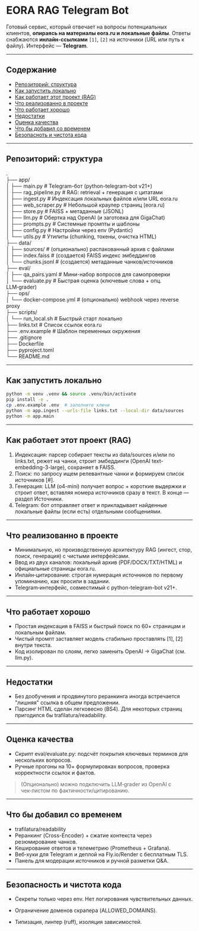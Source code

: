 # EORA RAG Telegram Bot

Готовый сервис, который отвечает на вопросы потенциальных клиентов, **опираясь на материалы eora.ru и локальные файлы**. Ответы снабжаются **инлайн‑ссылками** `[1]`, `[2]` на источники (URL или путь к файлу). 
Интерфейс — **Telegram**.

---

## Содержание

- [Репозиторий: структура](#репозиторий-структура)
- [Как запустить локально](#как-запустить-локально)
- [Как работает этот проект (RAG)](#как-работает-этот-проект-rag)
- [Что реализованно в проекте](#что-реализованно-в-проекте)
- [Что работает хорошо](#что-работает-хорошо)
- [Недостатки](#недостатки)
- [Оценка качества](#оценка-качества)
- [Что бы добавил со временем](#что-бы-добавил-со-временем)
- [Безопасноть и чистота кода](#безопасность-и-чистота-кода)

---

## Репозиторий: структура

.   
├── app/   
│   ├── main.py                 # Telegram-бот (python-telegram-bot v21+)   
│   ├── rag_pipeline.py         # RAG: retrieval + генерация с цитатами   
│   ├── ingest.py               # Индексация локальных файлов и/или URL eora.ru   
│   ├── web_scraper.py          # Небольшой краулер страниц (eora.ru)   
│   ├── store.py                # FAISS + метаданные (JSONL)   
│   ├── llm.py                  # Обертка над OpenAI (и заготовка для GigaChat)   
│   ├── prompts.py              # Системные промпты и шаблоны   
│   ├── config.py               # Настройки через env (Pydantic)   
│   └── utils.py                # Утилиты (chunking, токены, очистка HTML)   
├── data/   
│   ├── sources/                # (опционально) распакованный архив с файлами   
│   ├── index.faiss             # (создается) FAISS индекс эмбеддингов   
│   └── chunks.jsonl            # (создается) метаданные чанков/источников   
├── eval/   
│   ├── qa_pairs.yaml           # Мини-набор вопросов для самопроверки   
│   └── evaluate.py             # Быстрая оценка (ключевые слова + опц. LLM‑grader)   
├── ops/   
│   └── docker-compose.yml      # (опционально) webhook через reverse proxy   
├── scripts/   
│   └── run_local.sh            # Быстрый старт локально   
├── links.txt                   # Список ссылок eora.ru   
├── .env.example                # Шаблон переменных окружения   
├── .gitignore   
├── Dockerfile   
├── pyproject.toml   
└── README.md   

---

## Как запустить локально

```bash
python -m venv .venv && source .venv/bin/activate
pip install -e .
cp .env.example .env  # заполните ключи
python -m app.ingest --urls-file links.txt --local-dir data/sources
python -m app.main
```

---

## Как работает этот проект (RAG)
1. Индексация: парсер собирает тексты из data/sources и/или по links.txt, режет на чанки, строит эмбеддинги (OpenAI text-embedding-3-large), сохраняет в FAISS.
2. Поиск: по запросу ищем релевантные чанки и формируем список источников [#].
3. Генерация: LLM (o4-mini) получает вопрос + короткие выдержки и строит ответ, вставляя номера источников сразу в текст. В конце — раздел Источники.
4. Telegram: бот отправляет ответ и прикладывает найденные локальные файлы (если есть) отдельными сообщениями.

---

## Что реализованно в проекте
- Минимальную, но производственную архитектуру RAG (ингест, стор, поиск, генерация) с чистыми интерфейсами.
- Ввод из двух каналов: локальный архив (PDF/DOCX/TXT/HTML) и официальные страницы eora.ru.
- Инлайн‑цитирование: строгая нумерация источников по первому упоминанию, как просили в задании.
- Telegram‑интерфейс, совместимый с python-telegram-bot v21+.

---

## Что работает хорошо
- Простая индексация в FAISS и быстрый поиск по 60+ страницам и локальным файлам.
- Чистый промпт заставляет модель стабильно проставлять [1], [2] внутри текста.
- Код изолирован по слоям, легко заменить OpenAI → GigaChat (см. llm.py).

---

## Недостатки
- Без дообучения и продвинутого реранкинга иногда встречается "лишняя" ссылка в общем предложении.
- Парсинг HTML сделан легковесно (BS4). Для некоторых страниц пригодился бы trafilatura/readability.

---

## Оценка качества
- Скрипт eval/evaluate.py: подсчёт покрытия ключевых терминов для нескольких вопросов.
- Ручные прогоны на 10+ формулировках вопросов, проверка корректности ссылок и фактов.
> (Опционально) можно подключить LLM‑grader из OpenAI с чек‑листом по фактичности/цитированию.

---

## Что бы добавил со временем
- trafilatura/readability
- Реранкинг (Cross-Encoder) + сжатие контекста через резюмирование чанков.
- Кеширование ответов и телеметрию (Prometheus + Grafana).
- Веб‑хуки для Telegram и деплой на Fly.io/Render с бесплатным TLS.
- Панель для модерации источников и ручной разметки Q&A.

---

## Безопасность и чистота кода
- Секреты только через env. Нет логирования чувствительных данных.
- Ограничение доменов скрапера (ALLOWED_DOMAINS).

- Типизация, линтер (ruff), изоляция зависимостей.

